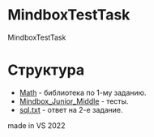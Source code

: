 # MindboxTestTask
MindboxTestTask

# Структура

+ [Math](https://github.com/ZZZDanil/MindboxTestTask/tree/main/Math) - библиотека по 1-му заданию.
+ [Mindbox_Junior_Middle](https://github.com/ZZZDanil/MindboxTestTask/tree/main/Mindbox_Junior_Middle) - тесты.
+ [sql.txt](https://github.com/ZZZDanil/MindboxTestTask/blob/main/sql.txt) - ответ на 2-е задание.

made in VS 2022
